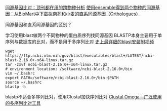 [同源基因比对：顶刊都在用的跨物种分析](https://mp.weixin.qq.com/s/jv2Z8NVWZwzeVjmm5c9NNg)
[使用ensemble得到两个物种的同源基因：从BioMart中下载拟南芥和小麦的直系同源基因（Orthologues）](https://www.jianshu.com/p/5de2c98797f2)

同源基因和直系同源基因的区别？

学习使用blast做两个不同物种的蛋白质序列找同源基因
BLASTP本身主要用于单序列与数据库的比对，而不是用于多序列比对
[史上最详细的blast安装附视频](https://mp.weixin.qq.com/s/rEBqjN-fGOp_loTmyEuMJA)
```shell
wget https://ftp.ncbi.nlm.nih.gov/blast/executables/blast+/LATEST/ncbi-blast-2.16.0+-x64-linux.tar.gz
tar -zxvf ncbi-blast-2.16.0+-x64-linux.tar.gz
# environment location: /software/ncbi-blast-2.16.0+/bin
vim ~/.bashrc
export PATH=/software/ncbi-blast-2.16.0+/bin:$PATH
source ~/.bashrc
blastp -h
```

blastp不适合多序列比对，使用Clustal加快序列比对
[Clustal Omega—广泛使用的多序列比对工具](https://mp.weixin.qq.com/s/f9pEFWJJoNCqlFEfd77aOA)